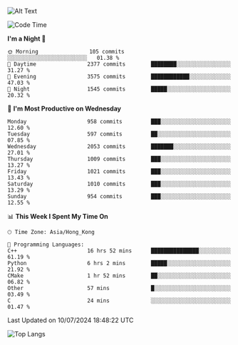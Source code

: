 ![Alt Text](https://media.tenor.com/3Gehha8RO-sAAAAC/goose-dance.gif)

<!--START_SECTION:waka-->
![Code Time](http://img.shields.io/badge/Code%20Time-226%20hrs%2037%20mins-blue)

**I'm a Night 🦉** 

```text
🌞 Morning                105 commits         ░░░░░░░░░░░░░░░░░░░░░░░░░   01.38 % 
🌆 Daytime                2377 commits        ████████░░░░░░░░░░░░░░░░░   31.27 % 
🌃 Evening                3575 commits        ████████████░░░░░░░░░░░░░   47.03 % 
🌙 Night                  1545 commits        █████░░░░░░░░░░░░░░░░░░░░   20.32 % 
```
📅 **I'm Most Productive on Wednesday** 

```text
Monday                   958 commits         ███░░░░░░░░░░░░░░░░░░░░░░   12.60 % 
Tuesday                  597 commits         ██░░░░░░░░░░░░░░░░░░░░░░░   07.85 % 
Wednesday                2053 commits        ███████░░░░░░░░░░░░░░░░░░   27.01 % 
Thursday                 1009 commits        ███░░░░░░░░░░░░░░░░░░░░░░   13.27 % 
Friday                   1021 commits        ███░░░░░░░░░░░░░░░░░░░░░░   13.43 % 
Saturday                 1010 commits        ███░░░░░░░░░░░░░░░░░░░░░░   13.29 % 
Sunday                   954 commits         ███░░░░░░░░░░░░░░░░░░░░░░   12.55 % 
```


📊 **This Week I Spent My Time On** 

```text
🕑︎ Time Zone: Asia/Hong_Kong

💬 Programming Languages: 
C++                      16 hrs 52 mins      ███████████████░░░░░░░░░░   61.19 % 
Python                   6 hrs 2 mins        █████░░░░░░░░░░░░░░░░░░░░   21.92 % 
CMake                    1 hr 52 mins        ██░░░░░░░░░░░░░░░░░░░░░░░   06.82 % 
Other                    57 mins             █░░░░░░░░░░░░░░░░░░░░░░░░   03.49 % 
C                        24 mins             ░░░░░░░░░░░░░░░░░░░░░░░░░   01.47 % 
```


 Last Updated on 10/07/2024 18:48:22 UTC
<!--END_SECTION:waka-->

![Top Langs](https://github-readme-stats-rose-phi.vercel.app/api/top-langs/?username=jxncted\&layout=compact&hide=c,assembly,jupyter%20notebook)
